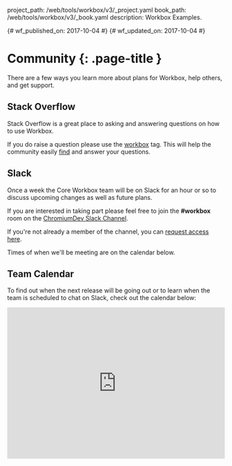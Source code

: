 project_path: /web/tools/workbox/v3/_project.yaml
book_path: /web/tools/workbox/v3/_book.yaml
description: Workbox Examples.

{# wf_published_on: 2017-10-04 #}
{# wf_updated_on: 2017-10-04 #}

# Community {: .page-title }

There are a few ways you learn more about plans for Workbox, help others,
and get support.

## Stack Overflow

Stack Overflow is a great place to asking and answering
questions on how to use Workbox.

If you do raise a question please use the
[workbox](https://stackoverflow.com/questions/ask?tags=workbox)
tag. This will help the community easily
[find](https://stackoverflow.com/questions/tagged/workbox) and answer your
questions.

## Slack

Once a week the Core Workbox team will be on Slack
for an hour or so to discuss upcoming changes as well
as future plans.

If you are interested in taking part please feel free to join
the **#workbox** room on the
[ChromiumDev Slack Channel](https://chromiumdev.slack.com/).

If you're not already a member of the channel, you can
[request access here](https://chromiumdev-slack.herokuapp.com/).

Times of when we'll be meeting are on the calendar below.

## Team Calendar

To find out when the next release will be going out or
to learn when the team is scheduled to chat
on Slack, check out the calendar below:

<iframe src="https://calendar.google.com/calendar/embed?showTitle=0&amp;showNav=0&amp;showPrint=0&amp;showTabs=0&amp;showCalendars=0&amp;mode=WEEK&amp;height=600&amp;wkst=2&amp;bgcolor=%23FFFFFF&amp;src=gsmnmr45i797q67dfhp08t48no%40group.calendar.google.com&amp;color=%23333333&amp;ctz=America%2FLos_Angeles" frameborder="0" scrolling="no" style="width: 100%; min-height: 350px;"></iframe>
